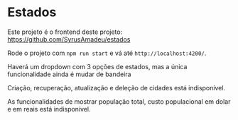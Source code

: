 # Estados

Este projeto é o frontend deste projeto: https://github.com/SyrusAmadeu/estados

Rode o projeto com `npm run start` e vá até `http://localhost:4200/`.

Haverá um dropdown com 3 opções de estados, mas a única funcionalidade ainda é mudar de bandeira

Criação, recuperação, atualização e deleção de cidades está indisponível.

As funcionalidades de mostrar população total, custo populacional em dolar e em reais está indisponível.
